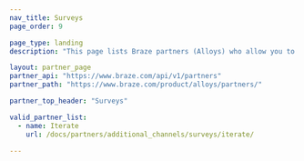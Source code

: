 ```yaml
---
nav_title: Surveys
page_order: 9

page_type: landing
description: "This page lists Braze partners (Alloys) who allow you to create targeted, user-friendly surveys."

layout: partner_page
partner_api: "https://www.braze.com/api/v1/partners"
partner_path: "https://www.braze.com/product/alloys/partners/"

partner_top_header: "Surveys"

valid_partner_list:
  - name: Iterate
    url: /docs/partners/additional_channels/surveys/iterate/

---
```

